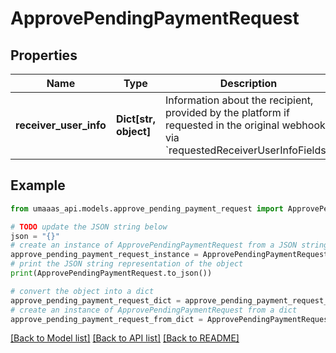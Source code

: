 # ApprovePendingPaymentRequest


## Properties

Name | Type | Description | Notes
------------ | ------------- | ------------- | -------------
**receiver_user_info** | **Dict[str, object]** | Information about the recipient, provided by the platform if requested in the original webhook via &#x60;requestedReceiverUserInfoFields&#x60;. | [optional] 

## Example

```python
from umaaas_api.models.approve_pending_payment_request import ApprovePendingPaymentRequest

# TODO update the JSON string below
json = "{}"
# create an instance of ApprovePendingPaymentRequest from a JSON string
approve_pending_payment_request_instance = ApprovePendingPaymentRequest.from_json(json)
# print the JSON string representation of the object
print(ApprovePendingPaymentRequest.to_json())

# convert the object into a dict
approve_pending_payment_request_dict = approve_pending_payment_request_instance.to_dict()
# create an instance of ApprovePendingPaymentRequest from a dict
approve_pending_payment_request_from_dict = ApprovePendingPaymentRequest.from_dict(approve_pending_payment_request_dict)
```
[[Back to Model list]](../README.md#documentation-for-models) [[Back to API list]](../README.md#documentation-for-api-endpoints) [[Back to README]](../README.md)


